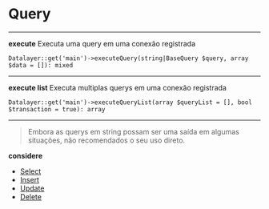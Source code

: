 # Query

---

**execute**
Executa uma query em uma conexão registrada

    Datalayer::get('main')->executeQuery(string|BaseQuery $query, array $data = []): mixed

---

**execute list**
Executa multiplas querys em uma conexão registrada

    Datalayer::get('main')->executeQueryList(array $queryList = [], bool $transaction = true): array

---

> Embora as querys em string possam ser uma saída em algumas situações, não recomendados o seu uso direto.

**considere**

- [Select](https://github.com/php-elegance/datalayer/blob/main/.doc/querySelect.md)
- [Insert](https://github.com/php-elegance/datalayer/blob/main/.doc/queryInsert.md)
- [Update](https://github.com/php-elegance/datalayer/blob/main/.doc/queryUpdate.md)
- [Delete](https://github.com/php-elegance/datalayer/blob/main/.doc/queryDelete.md)
